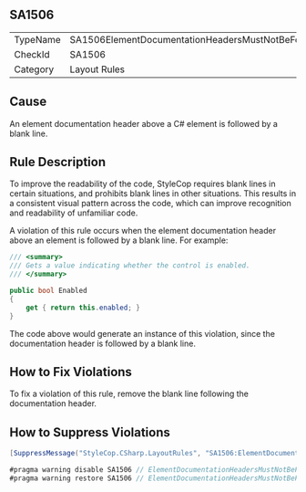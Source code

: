 ﻿## SA1506

<table>
<tr>
  <td>TypeName</td>
  <td>SA1506ElementDocumentationHeadersMustNotBeFollowedByBlankLine</td>
</tr>
<tr>
  <td>CheckId</td>
  <td>SA1506</td>
</tr>
<tr>
  <td>Category</td>
  <td>Layout Rules</td>
</tr>
</table>

## Cause

An element documentation header above a C# element is followed by a blank line.

## Rule Description

To improve the readability of the code, StyleCop requires blank lines in certain situations, and prohibits blank lines in other situations. This results in a consistent visual pattern across the code, which can improve recognition and readability of unfamiliar code.

A violation of this rule occurs when the element documentation header above an element is followed by a blank line. For example:

```csharp
/// <summary>
/// Gets a value indicating whether the control is enabled.
/// </summary>

public bool Enabled
{
    get { return this.enabled; }
}
```

The code above would generate an instance of this violation, since the documentation header is followed by a blank line.

## How to Fix Violations

To fix a violation of this rule, remove the blank line following the documentation header.

## How to Suppress Violations

```csharp
[SuppressMessage("StyleCop.CSharp.LayoutRules", "SA1506:ElementDocumentationHeadersMustNotBeFollowedByBlankLine", Justification = "Reviewed.")]
```

```csharp
#pragma warning disable SA1506 // ElementDocumentationHeadersMustNotBeFollowedByBlankLine
#pragma warning restore SA1506 // ElementDocumentationHeadersMustNotBeFollowedByBlankLine
```
